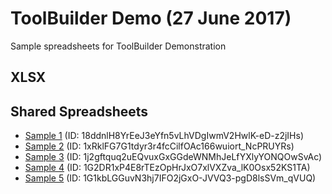 # ToolBuilder Demo (27 June 2017)
Sample spreadsheets for ToolBuilder Demonstration

## XLSX

## Shared Spreadsheets

* [Sample 1](https://docs.google.com/spreadsheets/d/18ddnlH8YrEeJ3eYfn5vLhVDgIwmV2HwlK-eD-z2jIHs/pubhtml) (ID: 18ddnlH8YrEeJ3eYfn5vLhVDgIwmV2HwlK-eD-z2jIHs)
* [Sample 2](https://docs.google.com/spreadsheets/d/1xRklFG7G1tdyr3r4fcCilfOAc166wuiort_NcPRUYRs/pubhtml) (ID: 1xRklFG7G1tdyr3r4fcCilfOAc166wuiort_NcPRUYRs)
* [Sample 3](https://docs.google.com/spreadsheets/d/1j2gftquq2uEQvuxGxGGdeWNMhJeLfYXlyYONQOwSvAc/pubhtml) (ID: 1j2gftquq2uEQvuxGxGGdeWNMhJeLfYXlyYONQOwSvAc)
* [Sample 4](https://docs.google.com/spreadsheets/d/1G2DR1xP4E8rTEzOpHrJxO7xlVXZva_lK0Osx52KS1TA/pubhtml) (ID: 1G2DR1xP4E8rTEzOpHrJxO7xlVXZva_lK0Osx52KS1TA)
* [Sample 5](https://docs.google.com/spreadsheets/d/1G1kbLGGuvN3hj7IFO2jGxO-JVVQ3-pgD8lsSVm_qVUQ/pubhtml) (ID: 1G1kbLGGuvN3hj7IFO2jGxO-JVVQ3-pgD8lsSVm_qVUQ)
